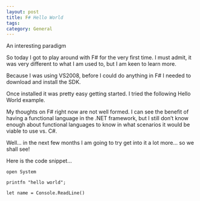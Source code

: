 ```yaml
---
layout: post
title: F# Hello World
tags: 
category: General
---
```

An interesting paradigm

So today I got to play around with F# for the very first time. I must admit, it was very different to what I am used to, but I am keen to learn more.

Because I was using VS2008, before I could do anything in F# I needed to download and install the SDK.

Once installed it was pretty easy getting started. I tried the following Hello World example.

My thoughts on F# right now are not well formed. I can see the benefit of having a functional language in the .NET framework, but I still don’t know enough about functional languages to know in what scenarios it would be viable to use vs. C#.

Well… in the next few months I am going to try get into it a lot more… so we shall see!

Here is the code snippet…

~~~
open System

printfn "hello world";

let name = Console.ReadLine() 
~~~
